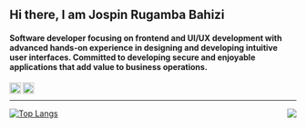 ## Hi there, I am Jospin Rugamba Bahizi

#### Software developer focusing on frontend and UI/UX development with advanced hands-on experience in designing and developing intuitive user interfaces. Committed to developing secure and enjoyable applications that add value to business operations.


[<img align="left" alt="Jospin Rugamba Bahizi | Twitter" width="20px"  src="https://cdn.jsdelivr.net/npm/simple-icons@v3/icons/twitter.svg" />][twitter] 
[<img align="left" alt="Jospin Rugamba Bahizi | LinkedIn" width="20px" src="https://cdn.jsdelivr.net/npm/simple-icons@v3/icons/linkedin.svg" />][linkedin] 
<br>

---

<a href="https://github.com/jospinbahizi">
  <img align="right" src="https://github-readme-stats.vercel.app/api?username=jospinbahizi&show_icons=true&hide_border=true&theme=nord&inlude_all_commits=true&count_private=true&show_owner=true" />
</a>

[![Top Langs](https://github-readme-stats.vercel.app/api/top-langs/?username=jospinbahizi&langs_count=10&theme=nord&hide_border=true)](https://github.com/jospinbahizi)



[twitter]: https://twitter.com/jospinrugamba
[linkedin]: https://linkedin.com/in/jospinbahizi


